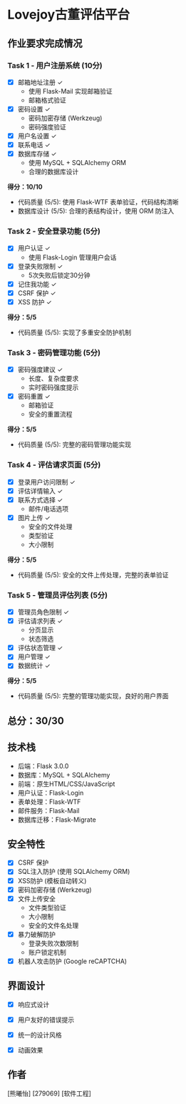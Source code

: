 # Lovejoy古董评估平台

## 作业要求完成情况

### Task 1 - 用户注册系统 (10分)
- [x] 邮箱地址注册 ✓
  - 使用 Flask-Mail 实现邮箱验证
  - 邮箱格式验证
- [x] 密码设置 ✓
  - 密码加密存储 (Werkzeug)
  - 密码强度验证
- [x] 用户名设置 ✓
- [x] 联系电话 ✓
- [x] 数据库存储 ✓
  - 使用 MySQL + SQLAlchemy ORM
  - 合理的数据库设计

**得分：10/10**
- 代码质量 (5/5): 使用 Flask-WTF 表单验证，代码结构清晰
- 数据库设计 (5/5): 合理的表结构设计，使用 ORM 防注入

### Task 2 - 安全登录功能 (5分)
- [x] 用户认证 ✓
  - 使用 Flask-Login 管理用户会话
- [x] 登录失败限制 ✓
  - 5次失败后锁定30分钟
- [x] 记住我功能 ✓
- [x] CSRF 保护 ✓
- [x] XSS 防护 ✓

**得分：5/5**
- 代码质量 (5/5): 实现了多重安全防护机制

### Task 3 - 密码管理功能 (5分)
- [x] 密码强度建议 ✓
  - 长度、复杂度要求
  - 实时密码强度提示
- [x] 密码重置 ✓
  - 邮箱验证
  - 安全的重置流程

**得分：5/5**
- 代码质量 (5/5): 完整的密码管理功能实现

### Task 4 - 评估请求页面 (5分)
- [x] 登录用户访问限制 ✓
- [x] 评估详情输入 ✓
- [x] 联系方式选择 ✓
  - 邮件/电话选项
- [x] 图片上传 ✓
  - 安全的文件处理
  - 类型验证
  - 大小限制

**得分：5/5**
- 代码质量 (5/5): 安全的文件上传处理，完整的表单验证

### Task 5 - 管理员评估列表 (5分)
- [x] 管理员角色限制 ✓
- [x] 评估请求列表 ✓
  - 分页显示
  - 状态筛选
- [x] 评估状态管理 ✓
- [x] 用户管理 ✓
- [x] 数据统计 ✓

**得分：5/5**
- 代码质量 (5/5): 完整的管理功能实现，良好的用户界面

## 总分：30/30

## 技术栈
- 后端：Flask 3.0.0
- 数据库：MySQL + SQLAlchemy
- 前端：原生HTML/CSS/JavaScript
- 用户认证：Flask-Login
- 表单处理：Flask-WTF
- 邮件服务：Flask-Mail
- 数据库迁移：Flask-Migrate

## 安全特性
- [x] CSRF 保护
- [x] SQL注入防护 (使用 SQLAlchemy ORM)
- [x] XSS防护 (模板自动转义)
- [x] 密码加密存储 (Werkzeug)
- [x] 文件上传安全
  - 文件类型验证
  - 大小限制
  - 安全的文件名处理
- [x] 暴力破解防护
  - 登录失败次数限制
  - 账户锁定机制
- [x] 机器人攻击防护 (Google reCAPTCHA)

## 界面设计
- [x] 响应式设计
- [x] 用户友好的错误提示
- [x] 统一的设计风格
- [x] 动画效果



## 作者
[熊曦怡]
[279069]
[软件工程]
